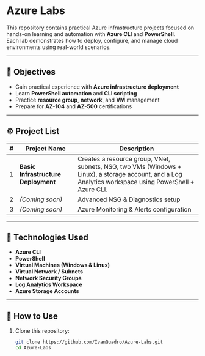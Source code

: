 # Azure Labs

This repository contains practical Azure infrastructure projects focused on hands-on learning and automation with **Azure CLI** and **PowerShell**.  
Each lab demonstrates how to deploy, configure, and manage cloud environments using real-world scenarios.

---

## 📘 Objectives
- Gain practical experience with **Azure infrastructure deployment**
- Learn **PowerShell automation** and **CLI scripting**
- Practice **resource group**, **network**, and **VM** management
- Prepare for **AZ-104** and **AZ-500** certifications

---

## ⚙️ Project List

| # | Project Name | Description |
|---|---------------|-------------|
| 1 | **Basic Infrastructure Deployment** | Creates a resource group, VNet, subnets, NSG, two VMs (Windows + Linux), a storage account, and a Log Analytics workspace using PowerShell + Azure CLI. |
| 2 | *(Coming soon)* | Advanced NSG & Diagnostics setup |
| 3 | *(Coming soon)* | Azure Monitoring & Alerts configuration |

---

## 🧩 Technologies Used
- **Azure CLI**
- **PowerShell**
- **Virtual Machines (Windows & Linux)**
- **Virtual Network / Subnets**
- **Network Security Groups**
- **Log Analytics Workspace**
- **Azure Storage Accounts**

---

## 🚀 How to Use
1. Clone this repository:
   ```bash
   git clone https://github.com/IvanQuadro/Azure-Labs.git
   cd Azure-Labs
